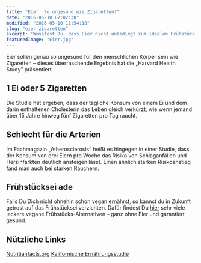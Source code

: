 ```yaml
---
title: "Eier: So ungesund wie Zigaretten?"
date: "2016-05-10 07:02:30"
modified: "2016-05-10 11:54:18"
slug: "eier-zigaretten"
excerpt: "Wusstest Du, dass Eier nicht unbedingt zum idealen Frühstück dazu gehören? Ganz im Gegenteil. Jetzt haben Forscher sogar herausgefunden, dass Eier ähnlich gesundheitsschädlich sein können wie Zigaretten. "
featuredImage: "Eier.jpg"
---
```


Eier sollen genau so ungesund für den menschlichen Körper sein wie Zigaretten – dieses überraschende Ergebnis hat die „Harvard Health Study” präsentiert.

## 1 Ei oder 5 Zigaretten

Die Studie hat ergeben, dass der tägliche Konsum von einem Ei und dem darin enthaltenen Cholesterin das Leben gleich verkürzt, wie wenn jemand über 15 Jahre hinweg fünf Zigaretten pro Tag raucht.

## Schlecht für die Arterien

Im Fachmagazin „Atherosclerosis” heißt es hingegen in einer Studie, dass der Konsum von drei Eiern pro Woche das Risiko von Schlaganfällen und Herzinfarkten deutlich ansteigen lässt. Einen ähnlich starken Risikoanstieg fand man auch bei starken Rauchern.

## Frühstücksei ade

Falls Du Dich nicht ohnehin schon vegan ernährst, so kannst du in Zukunft getrost auf das Frühstücksei verzichten. Dafür findest Du [hier](https://www.veganblatt.com/t/vegan-fruhstucken) sehr viele leckere vegane Frühstücks-Alternativen – ganz ohne Eier und garantiert gesund.

## Nützliche Links

[Nutritianfacts.org](http://nutritionfacts.org/video/eggs-vs-cigarettes-in-atherosclerosis/) [Kalifornische Ernährungsstudie](http://www.cell.com/cell-metabolism/abstract/S1550-4131\(14\)00062-X)